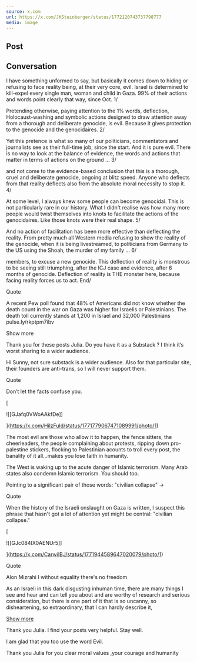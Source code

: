 ```yaml
---
source: x.com
url: https://x.com/JKSteinberger/status/1772120743737798777
media: image
---
```


## Post

## Conversation

I have something unformed to say, but basically it comes down to hiding or refusing to face reality being, at their very core, evil. Israel is determined to kill-expel every single man, woman and child in Gaza. 99% of their actions and words point clearly that way, since Oct. 1/



Pretending otherwise, paying attention to the 1% words, deflection, Holocaust-washing and symbolic actions designed to draw attention away from a thorough and deliberate genocide, is evil. Because it gives protection to the genocide and the genocidaires. 2/

Yet this pretence is what so many of our politicians, commentators and journalists see as their full-time job, since the start. And it is pure evil. There is no way to look at the balance of evidence, the words and actions that matter in terms of actions on the ground ... 3/

and not come to the evidence-based conclusion that this is a thorough, cruel and deliberate genocide, ongoing at blitz speed. Anyone who deflects from that reality deflects also from the absolute moral necessity to stop it. 4/

At some level, I always knew some people can become genocidal. This is not particularly rare in our history. What I didn't realise was how many more people would twist themselves into knots to facilitate the actions of the genocidaires. Like those knots were their real shape. 5/

And no action of facilitation has been more effective than deflecting the reality. From pretty much all Western media refusing to show the reality of the genocide, when it is being livestreamed, to politicians from Germany to the US using the Shoah, the murder of my family ... 6/

members, to excuse a new genocide. This deflection of reality is monstrous to be seeing still triumphing, after the ICJ case and evidence, after 6 months of genocide. Deflection of reality is THE monster here, because facing reality forces us to act. End/

Quote

A recent Pew poll found that 48% of Americans did not know whether the death count in the war on Gaza was higher for Israelis or Palestinians. The death toll currently stands at 1,200 in Israel and 32,000 Palestinians pulse.ly/rkptpm7ibv

Show more

Thank you for these posts Julia. Do you have it as a Substack ? I think it’s worst sharing to a wider audience.

Hi Sunny, not sure substack is a wider audience. Also for that particular site, their founders are anti-trans, so I will never support them.

Quote

Don’t let the facts confuse you.

[

![[GJafq0VWoAAkfDe]]



](https://x.com/HilzFuld/status/1771779067471089991/photo/1)

The most evil are those who allow it to happen, the fence sitters, the cheerleaders, the people complaining about protests, ripping down pro-palestine stickers, flocking to Palestinian acounts to troll every post, the banality of it all...makes you lose faith in humanity.

The West is waking up to the acute danger of Islamic terrorism. Many Arab states also condemn Islamic terrorism. You should too. 

Pointing to a significant pair of those words: "civilian collapse" ->

Quote

When the history of the Israeli onslaught on Gaza is written, I suspect this phrase that hasn't got a lot of attention yet might be central: "civilian collapse."

[

![[GJc084IX0AENUr5]]



](https://x.com/CarwilBJ/status/1771944589647020079/photo/1)

Quote

Alon Mizrahi I without equality there's no freedom

As an Israeli in this dark disgusting inhuman time, there are many things I see and hear and can tell you about and are worthy of research and serious consideration, but there is one part of it that is so uncanny, so disheartening, so extraordinary, that I can hardly describe it,

[Show more](https://x.com/alon_mizrahi/status/1772153735143113001)

Thank you Julia. I find your posts very helpful. Stay well.

I am glad that you too use the word Evil.

Thank you Julia for you clear moral values ,your courage and humanity 
